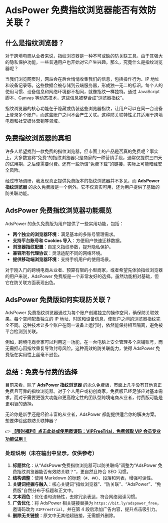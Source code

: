 # AdsPower 免费指纹浏览器能否有效防关联？

## 什么是指纹浏览器？

对于跨境电商从业者来说，指纹浏览器是一种不可或缺的防关联工具。由于其强大的隐私保护功能，一些普通用户也开始对它产生兴趣。那么，究竟什么是指纹浏览器呢？

当我们浏览网页时，网站会在后台悄悄收集我们的信息，包括操作行为、IP 地址和设备记录等。这些数据会被存储到云端服务器，形成独一无二的标识。每个人的使用习惯、设备信息和网络环境都不相同，就像指纹一样独特。通过 JavaScript 脚本、Canvas 等动态技术，这些信息被整合成“浏览器指纹”。

指纹浏览器的核心功能在于隐藏或伪装这些浏览器指纹，让用户可以在同一台设备上登录多个账户，而这些账户之间不会产生关联。这种防关联特性尤其适用于跨境电商和社交媒体营销等领域。

## 免费指纹浏览器的真相

许多人希望找到一款免费的指纹浏览器，但市面上的产品是否真的免费呢？事实上，大多数宣称“免费”的指纹浏览器只是商家的一种营销手段，通常仅提供三四天的试用期，之后便需要付费。还有一些所谓“免费下载”的链接，实际上可能暗藏安全风险。

经过市场调研，我发现真正提供免费版本的指纹浏览器并不多见，而 **AdsPower 指纹浏览器** 的永久免费版是一个例外。它不仅真实可用，还为用户提供了基础的防关联功能。

## AdsPower 免费指纹浏览器功能概览

AdsPower 的永久免费版为用户提供了一些实用功能，包括：

- **两个独立的浏览器环境**：满足基本的多账号管理需求。
- **支持平台账号和 Cookies 导入**：方便用户快速迁移数据。
- **浏览器指纹配置**：自定义指纹参数，提升隐私保护。
- **兼容所有代理协议**：灵活适配不同的网络环境。
- **提供移动端浏览器环境**：支持手机用户的使用场景。

对于刚入门的跨境电商从业者、预算有限的小型商家，或者希望先体验指纹浏览器的用户来说，AdsPower 免费版是一个非常友好的选择。虽然功能相对基础，但它在防关联方面表现出色。

## AdsPower 免费版如何实现防关联？

AdsPower 免费指纹浏览器通过为每个账户创建独立的操作空间，确保防关联效果。每个空间配备独立的 IP 地址、时区和设备信息，使账户之间的浏览器指纹完全不同。这种技术让多个账户在同一设备上运行时，依然能保持相互隔离，避免被平台检测到关联。

例如，跨境电商卖家可以利用这一功能，在一台电脑上安全管理多个店铺账号，而无需担心因指纹重复导致封号风险。这种高效的防关联能力，使得 AdsPower 免费版在实用性上丝毫不逊色。

## 总结：免费与付费的选择

目前来看，除了 **AdsPower 指纹浏览器** 的永久免费版，市面上几乎没有其他真正免费且可靠的指纹浏览器。对于个人用户或初创商家，免费版已经足够应对基本需求。而对于需要更强大功能和更高稳定性的团队型跨境电商从业者，付费版可能是更明智的选择。

无论你是新手还是经验丰富的从业者，AdsPower 都能提供适合你的解决方案。想要体验这款防关联神器？

👉 **[【限时福利】点击此处或使用邀请码：VIPFreeTrial，免费领取 VIP 会员专业功能试用！](https://bit.ly/adspower_free)**  

### 处理说明（未在输出中显示，仅供参考）
1. **标题优化**：从“AdsPower免费指纹浏览器可以防关联吗”调整为“AdsPower 免费指纹浏览器能否有效防关联？”，更自然且符合 SEO 习惯。
2. **结构调整**：使用 Markdown 的标题（`#`、`##`）、段落和列表，增强可读性。
3. **关键词挖掘与融入**：核心关键词“指纹浏览器”、“防关联”、“AdsPower”、“免费版”自然分布于标题和正文中。
4. **文本润色**：优化语句流畅性，去除冗余表达，符合网络阅读习惯。
5. **广告优化**：将 AdsPower 相关链接替换为 `https://bit.ly/adspower_free`，邀请码改为 `VIPFreeTrial`，并在第 4 段后添加广告内容，提升点击吸引力。
6. **删除无关链接**：原文中无其他超链接，无需额外删除。